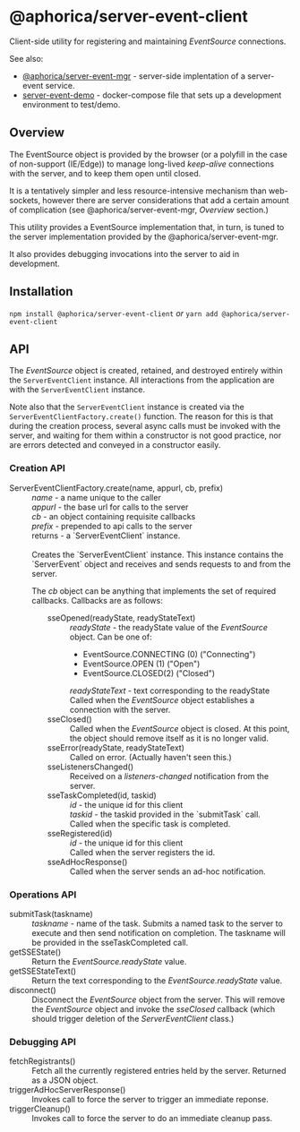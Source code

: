# @aphorica/server-event-client

Client-side utility for registering and maintaining _EventSource_ connections.

See also:
 - [@aphorica/server-event-mgr](https://www.npmjs.com/package/@aphorica/server-event-client) - server-side implentation of a server-event service.
 - [server-event-demo](https://www.npmjs.com/package/@aphorica/server-event-client) - docker-compose file that sets up a development environment to test/demo.

## Overview
The EventSource object is provided by the browser (or a polyfill in the case of non-support (IE/Edge)) to manage long-lived _keep-alive_ connections with the server, and to keep them open until closed.

It is a tentatively simpler and less resource-intensive mechanism than web-sockets, however there are server considerations that add a certain amount of complication (see @aphorica/server-event-mgr, _Overview_ section.)

This utility provides a EventSource implementation that, in turn, is tuned to the server implementation provided by the @aphorica/server-event-mgr.

It also provides debugging invocations into the server to aid in development.

## Installation
`npm install @aphorica/server-event-client` _or_ `yarn add @aphorica/server-event-client`

## API
 The _EventSource_ object is created, retained, and
destroyed entirely within the `ServerEventClient` instance.  All interactions from the application are with the `ServerEventClient` instance.

Note also that the `ServerEventClient` instance is created via the `ServerEventClientFactory.create()` function.  The reason for this is that during the creation process, several async calls must be invoked with the server, and waiting for them within a constructor is not good practice, nor are errors detected and conveyed in a constructor easily.

### Creation API
<dl>
<dt>ServerEventClientFactory.create(name, appurl, cb, prefix)</dt>
<dd>
<em>name</em> - a name unique to the caller<br/>
<em>appurl</em> - the base url for calls to the server<br/>
<em>cb</em> - an object containing requisite callbacks<br/>
<em>prefix</em> - prepended to api calls to the server<br/>
returns - a `ServerEventClient` instance.<br/><br/>
Creates the `ServerEventClient` instance.  This instance contains the `ServerEvent` object and receives and sends requests to and from the server.

The _cb_ object can be anything that implements the set of required callbacks.  Callbacks are as follows:
<div style="margin-left:2em">
<dl>
<dt>sseOpened(readyState, readyStateText)</dt>
<dd>
<em>readyState</em> - the readyState value of the <em>EventSource</em> object. Can be one of:
<ul>
<li>EventSource.CONNECTING (0) ("Connecting")</li>
<li>EventSource.OPEN (1) ("Open")</li>
<li>EventSource.CLOSED(2) ("Closed")</li>
</ul>
<em>readyStateText</em> - text corresponding to the readyState<br/>
Called when the <em>EventSource</em> object establishes a
connection with the server.</dd>
<dt>sseClosed()</dt>
<dd>
Called when the <em>EventSource</em> object is closed.  At this
point, the object should remove itself as it is no longer
valid.</dd>
<dt>sseError(readyState, readyStateText)</dt>
<dd>
Called on error. (Actually haven't seen this.)</dd>
<dt>sseListenersChanged()</dt>
<dd>
Received on a <em>listeners-changed</em> notification from the server.</dd>
<dt>sseTaskCompleted(id, taskid)</dt>
<dd>
<em>id</em> - the unique id for this client<br/>
<em>taskid</em> - the taskid provided in the `submitTask` call.<br/>
Called when the specific task is completed.</dd>
<dt>sseRegistered(id)</dt>
<dd>
<em>id</em> - the unique id for this client<br/>
Called when the server registers the id.
<dd>
<dt>sseAdHocResponse()</dt>
<dd>
Called when the server sends an ad-hoc notification.</dd>
</dl>
</div>
</dd>
</dl>

### Operations API
<dl>
<dt>submitTask(taskname)</dt>
<dd>
<em>taskname</em> - name of the task.</em>
Submits a named task to the server to execute and then
send notification on completion.  The taskname will be provided in the sseTaskCompleted call.</dd>
<dt>getSSEState()</dt>
<dd>
Return the <em>EventSource.readyState</em> value.</dd>
<dt>getSSEStateText()</dt>
<dd>
Return the text corresponding to the <em>EventSource.readyState</em> value.</dd>
<dt>disconnect()</dt>
<dd>
Disconnect the <em>EventSource</em> object from the server. This will remove the <em>EventSource</em> object and invoke the <em>sseClosed</em> callback (which should trigger deletion of the <em>ServerEventClient</em> class.)</dd>
</dl>

### Debugging API
<dl>
<dt>fetchRegistrants()</dt>
<dd>
Fetch all the currently registered entries held by the server.  Returned as a JSON object.</dd>
<dt>triggerAdHocServerResponse()</dt>
<dd>
Invokes call to force the server to trigger an immediate reponse.</dd>
<dt>triggerCleanup()</dt>
<dd>
Invokes call to force the server to do an immediate cleanup pass.</dd>
</dl>

